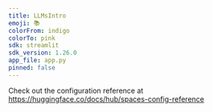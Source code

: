 ```yaml
---
title: LLMsIntro
emoji: 📚
colorFrom: indigo
colorTo: pink
sdk: streamlit
sdk_version: 1.26.0
app_file: app.py
pinned: false
---
```


Check out the configuration reference at https://huggingface.co/docs/hub/spaces-config-reference
